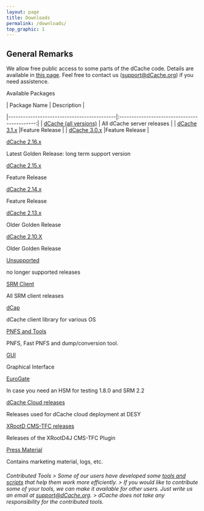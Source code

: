 ```yaml
---
layout: page
title: Downloads
permalink: /downloads/
top_graphic: 1
---
```



 <!-- body part -->
## General Remarks 

We allow free public access to some parts of the dCache code. Details are available in [this page]({{site.baseurl}}/docs/source-code/). 
Feel free to contact us ([support@dCache.org](mailto:support@dcache.org)) if you need assistence.


Available Packages

|           Package Name           |            Description      | 

|--------------------------------------------|:--------------------------------------------:|
| [dCache (all versions)]({{site.baseurl}}/docs/releases/) | All dCache server releases |
| [dCache 3.1.x]({{site.baseurl}}/docs/releases/) |Feature Release   |
| [dCache 3.0.x]({{site.baseurl}}/docs/releases/) |Feature Release   |  







[dCache 2.16.x]({{site.baseurl}}/docs/releases/)


Latest Golden Release: long term support version





[dCache 2.15.x]({{site.baseurl}}/docs/releases/)


Feature Release




[dCache 2.14.x]({{site.baseurl}}/docs/releases/)


Feature Release



[dCache 2.13.x](/downloads/1.9/index.shtml#server-2.13)


Older Golden Release




[dCache 2.10.X](/downloads/1.9/index.shtml#server-2.10)


Older Golden Release



[Unsupported](/downloads/1.9/unsupported)


no longer supported releases




[SRM Client](/downloads/1.9/srm/)


All SRM client releases




[dCap](/downloads/dcap/)


dCache client library for various OS




[PNFS and Tools](/downloads/pnfs/index.shtml)


PNFS, Fast PNFS and dump/conversion tool.



[GUI](/downloads/gui/index.shtml)


Graphical Interface



[EuroGate](/downloads/eurogate/eurogate.shtml)


In case you need an HSM for testing 1.8.0 and SRM 2.2



[dCache Cloud releases](/downloads/1.9/cloud/index.shtml)


Releases used for dCache cloud deployment at DESY


[XRootD CMS-TFC releases](/downloads/xrootd4j/index.shtml)


Releases of the XRootD4J CMS-TFC Plugin


[Press Material](/downloads/press/index.shtml)


Contains marketing material, logs, etc.



###### Contributed Tools > Some of our users have developed some [tools and scripts](http://trac.dcache.org/projects/dcache/wiki/ContributedCode) that help them work more efficiently. > If you would like to contribute some of your tools, we can make it available for other users. Just write us an email at [support@dCache.org](mailto:support@dcache.org). > dCache does not take any responsibility for the contributed tools.
    

